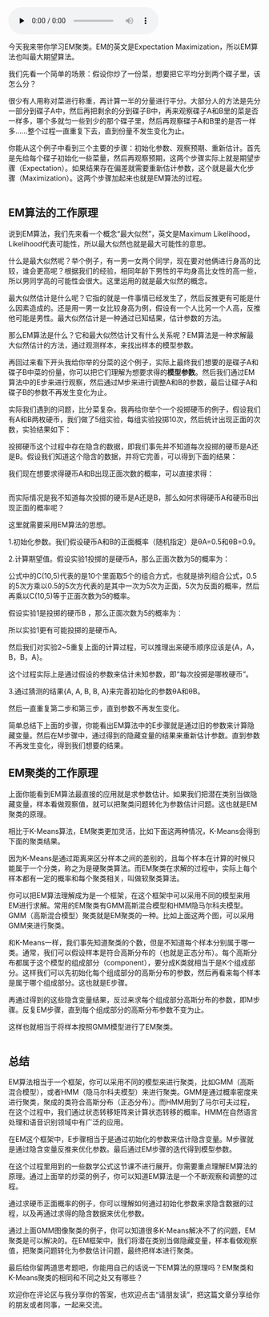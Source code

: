 <audio id="audio" title="28丨EM聚类（上）：如何将一份菜等分给两个人？" controls="" preload="none"><source id="mp3" src="https://static001.geekbang.org/resource/audio/6d/e6/6d752319263686e1e5602069b257e0e6.mp3"></audio>

今天我来带你学习EM聚类。EM的英文是Expectation Maximization，所以EM算法也叫最大期望算法。

我们先看一个简单的场景：假设你炒了一份菜，想要把它平均分到两个碟子里，该怎么分？

很少有人用称对菜进行称重，再计算一半的分量进行平分。大部分人的方法是先分一部分到碟子A中，然后再把剩余的分到碟子B中，再来观察碟子A和B里的菜是否一样多，哪个多就匀一些到少的那个碟子里，然后再观察碟子A和B里的是否一样多……整个过程一直重复下去，直到份量不发生变化为止。

你能从这个例子中看到三个主要的步骤：初始化参数、观察预期、重新估计。首先是先给每个碟子初始化一些菜量，然后再观察预期，这两个步骤实际上就是期望步骤（Expectation）。如果结果存在偏差就需要重新估计参数，这个就是最大化步骤（Maximization）。这两个步骤加起来也就是EM算法的过程。

<img src="https://static001.geekbang.org/resource/image/91/3c/91f617ac484a7de011108ae99bd8cb3c.jpg" alt="">

## EM算法的工作原理

说到EM算法，我们先来看一个概念“最大似然”，英文是Maximum Likelihood，Likelihood代表可能性，所以最大似然也就是最大可能性的意思。

什么是最大似然呢？举个例子，有一男一女两个同学，现在要对他俩进行身高的比较，谁会更高呢？根据我们的经验，相同年龄下男性的平均身高比女性的高一些，所以男同学高的可能性会很大。这里运用的就是最大似然的概念。

最大似然估计是什么呢？它指的就是一件事情已经发生了，然后反推更有可能是什么因素造成的。还是用一男一女比较身高为例，假设有一个人比另一个人高，反推他可能是男性。最大似然估计是一种通过已知结果，估计参数的方法。

那么EM算法是什么？它和最大似然估计又有什么关系呢？EM算法是一种求解最大似然估计的方法，通过观测样本，来找出样本的模型参数。

再回过来看下开头我给你举的分菜的这个例子，实际上最终我们想要的是碟子A和碟子B中菜的份量，你可以把它们理解为想要求得的**模型参数**。然后我们通过EM算法中的E步来进行观察，然后通过M步来进行调整A和B的参数，最后让碟子A和碟子B的参数不再发生变化为止。

实际我们遇到的问题，比分菜复杂。我再给你举个一个投掷硬币的例子，假设我们有A和B两枚硬币，我们做了5组实验，每组实验投掷10次，然后统计出现正面的次数，实验结果如下：

<img src="https://static001.geekbang.org/resource/image/c8/e4/c8b3f2489735a21ad86d05fb9e8c0de4.png" alt=""><br>
投掷硬币这个过程中存在隐含的数据，即我们事先并不知道每次投掷的硬币是A还是B。假设我们知道这个隐含的数据，并将它完善，可以得到下面的结果：

<img src="https://static001.geekbang.org/resource/image/91/0d/91eace1de7799a2d2d392908b462730d.png" alt=""><br>
我们现在想要求得硬币A和B出现正面次数的概率，可以直接求得：

<img src="https://static001.geekbang.org/resource/image/51/d8/51ba3cc97ed9b786f4d95f937b207bd8.png" alt="">

而实际情况是我不知道每次投掷的硬币是A还是B，那么如何求得硬币A和硬币B出现正面的概率呢？

这里就需要采用EM算法的思想。

1.初始化参数。我们假设硬币A和B的正面概率（随机指定）是θA=0.5和θB=0.9。

2.计算期望值。假设实验1投掷的是硬币A，那么正面次数为5的概率为：

<img src="https://static001.geekbang.org/resource/image/09/e0/09babe7d1f543d6ff800005d556823e0.png" alt=""><br>
公式中的C(10,5)代表的是10个里面取5个的组合方式，也就是排列组合公式，0.5的5次方乘以0.5的5次方代表的是其中一次为5次为正面，5次为反面的概率，然后再乘以C(10,5)等于正面次数为5的概率。

假设实验1是投掷的硬币B ，那么正面次数为5的概率为：

<img src="https://static001.geekbang.org/resource/image/7b/f6/7b1bab8bf4eecb0c55b34fb8049374f6.png" alt=""><br>
所以实验1更有可能投掷的是硬币A。

然后我们对实验2~5重复上面的计算过程，可以推理出来硬币顺序应该是{A，A，B，B，A}。

这个过程实际上是通过假设的参数来估计未知参数，即“每次投掷是哪枚硬币”。

3.通过猜测的结果{A, A, B, B, A}来完善初始化的参数θA和θB。

然后一直重复第二步和第三步，直到参数不再发生变化。

简单总结下上面的步骤，你能看出EM算法中的E步骤就是通过旧的参数来计算隐藏变量。然后在M步骤中，通过得到的隐藏变量的结果来重新估计参数。直到参数不再发生变化，得到我们想要的结果。

## EM聚类的工作原理

上面你能看到EM算法最直接的应用就是求参数估计。如果我们把潜在类别当做隐藏变量，样本看做观察值，就可以把聚类问题转化为参数估计问题。这也就是EM聚类的原理。

相比于K-Means算法，EM聚类更加灵活，比如下面这两种情况，K-Means会得到下面的聚类结果。

<img src="https://static001.geekbang.org/resource/image/ba/ca/bafc98deb68400100fde69a41ebc66ca.jpg" alt=""><br>
因为K-Means是通过距离来区分样本之间的差别的，且每个样本在计算的时候只能属于一个分类，称之为是硬聚类算法。而EM聚类在求解的过程中，实际上每个样本都有一定的概率和每个聚类相关，叫做软聚类算法。

你可以把EM算法理解成为是一个框架，在这个框架中可以采用不同的模型来用EM进行求解。常用的EM聚类有GMM高斯混合模型和HMM隐马尔科夫模型。GMM（高斯混合模型）聚类就是EM聚类的一种。比如上面这两个图，可以采用GMM来进行聚类。

和K-Means一样，我们事先知道聚类的个数，但是不知道每个样本分别属于哪一类。通常，我们可以假设样本是符合高斯分布的（也就是正态分布）。每个高斯分布都属于这个模型的组成部分（component），要分成K类就相当于是K个组成部分。这样我们可以先初始化每个组成部分的高斯分布的参数，然后再看来每个样本是属于哪个组成部分。这也就是E步骤。

再通过得到的这些隐含变量结果，反过来求每个组成部分高斯分布的参数，即M步骤。反复EM步骤，直到每个组成部分的高斯分布参数不变为止。

这样也就相当于将样本按照GMM模型进行了EM聚类。

<img src="https://static001.geekbang.org/resource/image/18/3b/18fe6407b90130e5e4fa74467b1d493b.jpg" alt="">

## 总结

EM算法相当于一个框架，你可以采用不同的模型来进行聚类，比如GMM（高斯混合模型），或者HMM（隐马尔科夫模型）来进行聚类。GMM是通过概率密度来进行聚类，聚成的类符合高斯分布（正态分布）。而HMM用到了马尔可夫过程，在这个过程中，我们通过状态转移矩阵来计算状态转移的概率。HMM在自然语言处理和语音识别领域中有广泛的应用。

在EM这个框架中，E步骤相当于是通过初始化的参数来估计隐含变量。M步骤就是通过隐含变量反推来优化参数。最后通过EM步骤的迭代得到模型参数。

在这个过程里用到的一些数学公式这节课不进行展开。你需要重点理解EM算法的原理。通过上面举的炒菜的例子，你可以知道EM算法是一个不断观察和调整的过程。

通过求硬币正面概率的例子，你可以理解如何通过初始化参数来求隐含数据的过程，以及再通过求得的隐含数据来优化参数。

通过上面GMM图像聚类的例子，你可以知道很多K-Means解决不了的问题，EM聚类是可以解决的。在EM框架中，我们将潜在类别当做隐藏变量，样本看做观察值，把聚类问题转化为参数估计问题，最终把样本进行聚类。

<img src="https://static001.geekbang.org/resource/image/d8/80/d839e80d911add15add41163fa03ee80.png" alt=""><br>
最后给你留两道思考题吧，你能用自己的话说一下EM算法的原理吗？EM聚类和K-Means聚类的相同和不同之处又有哪些？

欢迎你在评论区与我分享你的答案，也欢迎点击“请朋友读”，把这篇文章分享给你的朋友或者同事，一起来交流。


